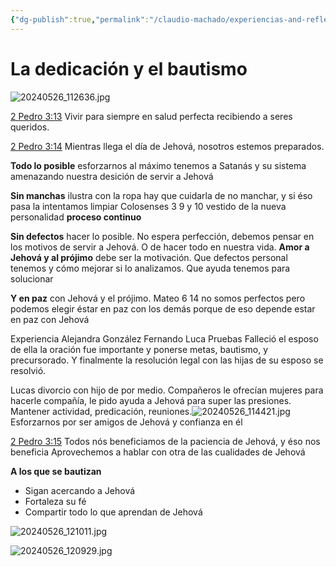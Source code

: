 ```yaml
---
{"dg-publish":true,"permalink":"/claudio-machado/experiencias-and-reflexiones/bautismo-2024-05-26/","tags":["asamblea","Bautismo","Patricia"]}
---
```


# La dedicación y el bautismo
![20240526_112636.jpg](/img/user/07%20-%20Personal/Im%C3%A1genes/20240526_112636.jpg)

[2 Pedro 3:13](https://wol.jw.org/es/wol/b/r4/lp-s/nwtsty/61/3#v=61:3:13)
Vivir para siempre en salud perfecta recibiendo a seres queridos.

[2 Pedro 3:14](https://wol.jw.org/es/wol/b/r4/lp-s/nwtsty/61/3#v=61:3:14)
Mientras llega el día de Jehová, nosotros estemos preparados.

**Todo lo posible** esforzarnos al máximo tenemos a Satanás y su sistema amenazando nuestra desición de servir a Jehová 

**Sin manchas** ilustra con la ropa hay que cuidarla de no manchar, y si éso pasa la intentamos limpiar Colosenses 3 9 y 10 vestido de la nueva personalidad **proceso continuo**

**Sin defectos** hacer lo posible. No espera perfección, debemos pensar en los motivos de servir a Jehová. O de hacer todo en nuestra vida. **Amor a Jehová y al prójimo** debe ser la motivación. Que defectos personal tenemos y cómo mejorar si lo analizamos. Que ayuda tenemos para solucionar 

**Y en paz** con Jehová y el prójimo.
Mateo 6 14 no somos perfectos pero podemos elegir éstar en paz con los demás porque de eso depende estar en paz con Jehová 

Experiencia 
Alejandra González 
Fernando Luca 
Pruebas 
Falleció el esposo de ella la oración fue importante y ponerse metas, bautismo, y precursorado. Y finalmente la resolución legal con las hijas de su esposo se resolvió.

Lucas divorcio con hijo de por medio. Compañeros le ofrecían mujeres para hacerle compañía, le pido ayuda a Jehová para super las presiones.
Mantener actividad, predicación, reuniones.![20240526_114421.jpg](/img/user/07%20-%20Personal/Im%C3%A1genes/20240526_114421.jpg)
Esforzarnos por ser amigos de Jehová y confianza en él 

[2 Pedro 3:15](https://wol.jw.org/es/wol/b/r4/lp-s/nwtsty/61/3#v=61:3:15)
Todos nós beneficiamos de la paciencia de Jehová, y éso nos beneficia 
Aprovechemos a hablar con otra de las cualidades de Jehová 

**A los que se bautizan**
- Sigan acercando a Jehová 
- Fortaleza su fé 
- Compartir todo lo que aprendan de Jehová 


![20240526_121011.jpg](/img/user/07%20-%20Personal/Im%C3%A1genes/20240526_121011.jpg)

![20240526_120929.jpg](/img/user/07%20-%20Personal/Im%C3%A1genes/20240526_120929.jpg)